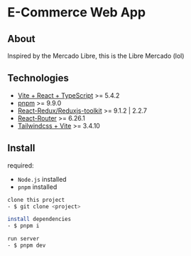 # E-Commerce Web App

## About
  Inspired by the Mercado Libre, this is the Libre Mercado (lol)

## Technologies
- [Vite + React + TypeScript](https://vitejs.dev/guide/) >= 5.4.2
- [pnpm](https://pnpm.io/installation) >= 9.9.0
- [React-Redux/Reduxjs-toolkit](https://react-redux.js.org/introduction/getting-started) >= 9.1.2 | 2.2.7
- [React-Router](https://reactrouter.com/en/main/start/tutorial) >= 6.26.1
- [Tailwindcss + Vite](https://tailwindcss.com/docs/guides/vite) >= 3.4.10

## Install
required:
- `Node.js` installed
- `pnpm` installed

```bash
clone this project
- $ git clone <project>

install dependencies
- $ pnpm i

run server
- $ pnpm dev
```
